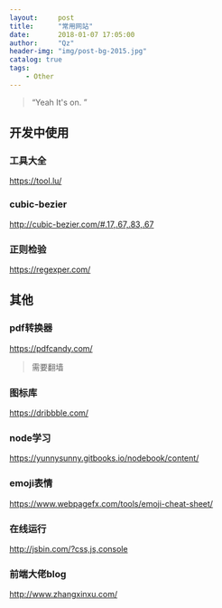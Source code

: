```yaml
---
layout:     post
title:      "常用网站"
date:       2018-01-07 17:05:00
author:     "Qz"
header-img: "img/post-bg-2015.jpg"
catalog: true
tags:
    - Other
---
```


> “Yeah It's on. ”


## 开发中使用

### 工具大全
https://tool.lu/

### cubic-bezier
http://cubic-bezier.com/#.17,.67,.83,.67

### 正则检验
https://regexper.com/

## 其他

### pdf转换器
https://pdfcandy.com/

>需要翻墙

### 图标库
https://dribbble.com/

### node学习
https://yunnysunny.gitbooks.io/nodebook/content/

### emoji表情
https://www.webpagefx.com/tools/emoji-cheat-sheet/

### 在线运行
http://jsbin.com/?css,js,console

### 前端大佬blog
http://www.zhangxinxu.com/
